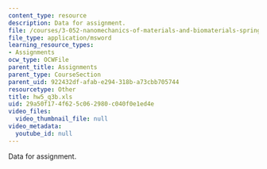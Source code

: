 ```yaml
---
content_type: resource
description: Data for assignment.
file: /courses/3-052-nanomechanics-of-materials-and-biomaterials-spring-2007/29a50f174f625c062980c040f0e1ed4e_hw5_q3b.xls
file_type: application/msword
learning_resource_types:
- Assignments
ocw_type: OCWFile
parent_title: Assignments
parent_type: CourseSection
parent_uid: 922432df-afab-e294-318b-a73cbb705744
resourcetype: Other
title: hw5_q3b.xls
uid: 29a50f17-4f62-5c06-2980-c040f0e1ed4e
video_files:
  video_thumbnail_file: null
video_metadata:
  youtube_id: null
---
```

Data for assignment.


